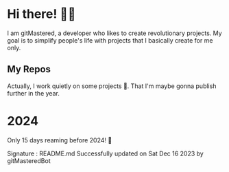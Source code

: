 
# Hi there! 🙋‍♂️
I am gitMastered, a developer who likes to create revolutionary projects.
My goal is to simplify people's life with projects that I basically create for me only.

## My Repos
Actually, I work quietly on some projects 👀. That I'm maybe gonna publish further in the year.

# 2024
Only 15 days reaming before 2024! 🙌

Signature : README.md Successfully updated on Sat Dec 16 2023 by gitMasteredBot

